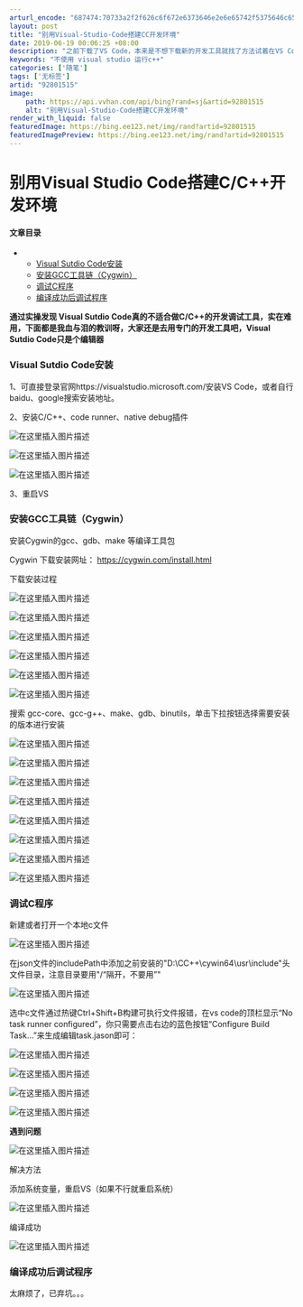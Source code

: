 ```yaml
---
arturl_encode: "687474:70733a2f2f626c6f672e6373646e2e6e65742f5375646c6579:2f61727469636c652f64657461696c732f3932383031353135"
layout: post
title: "别用Visual-Studio-Code搭建CC开发环境"
date: 2019-06-19 00:06:25 +08:00
description: "之前下载了VS Code，本来是不想下载新的开发工具就找了方法试着在VS Code上配置开发环境，结"
keywords: "不使用 visual studio 运行c++"
categories: ['随笔']
tags: ['无标签']
artid: "92801515"
image:
    path: https://api.vvhan.com/api/bing?rand=sj&artid=92801515
    alt: "别用Visual-Studio-Code搭建CC开发环境"
render_with_liquid: false
featuredImage: https://bing.ee123.net/img/rand?artid=92801515
featuredImagePreview: https://bing.ee123.net/img/rand?artid=92801515
---
```


# 别用Visual Studio Code搭建C/C++开发环境

#### 文章目录

* + [Visual Sutdio Code安装](#Visual_Sutdio_Code_2)
  + [安装GCC工具链（Cygwin）](#GCCCygwin_10)
  + [调试C程序](#C_33)
  + [编译成功后调试程序](#_55)

  
**通过实操发现 Visual Sutdio Code真的不适合做C/C++的开发调试工具，实在难用，下面都是我血与泪的教训呀，大家还是去用专门的开发工具吧，Visual Sutdio Code只是个编辑器**

### Visual Sutdio Code安装

1、可直接登录官网https://visualstudio.microsoft.com/安装VS Code，或者自行baidu、google搜索安装地址。
  
2、安装C/C++、code runner、native debug插件
  
![在这里插入图片描述](https://i-blog.csdnimg.cn/blog_migrate/ef690bea71c1c636bbbc03ec9ff6513e.png)
  
![在这里插入图片描述](https://i-blog.csdnimg.cn/blog_migrate/47b0b32b743fe6d6ed6a04049b93d1b2.png)
  
![在这里插入图片描述](https://i-blog.csdnimg.cn/blog_migrate/d180178bf53d4ad1c44d024b21032611.png)

3、重启VS

### 安装GCC工具链（Cygwin）

安装Cygwin的gcc、gdb、make 等编译工具包
  
Cygwin 下载安装网址：
<https://cygwin.com/install.html>
  
下载安装过程
  
![在这里插入图片描述](https://i-blog.csdnimg.cn/blog_migrate/7387deb76e677eed67340014c2011b0f.png)
  
![在这里插入图片描述](https://i-blog.csdnimg.cn/blog_migrate/947e9ed8e8fe0252fed8ff5dc3949caa.png)
  
![在这里插入图片描述](https://i-blog.csdnimg.cn/blog_migrate/5935b3b65386965d30bfca712b58992e.png)
  
![在这里插入图片描述](https://i-blog.csdnimg.cn/blog_migrate/2201be10730893a189d587d7d3aeedc2.png)
  
![在这里插入图片描述](https://i-blog.csdnimg.cn/blog_migrate/cc3a77e1ce4d5c0e32c623c12f0ba2a5.png)
  
![在这里插入图片描述](https://i-blog.csdnimg.cn/blog_migrate/51993bdf5336416e0d134cba28716a3d.png)

搜索 gcc-core、gcc-g++、make、gdb、binutils，单击下拉按钮选择需要安装的版本进行安装
  
![在这里插入图片描述](https://i-blog.csdnimg.cn/blog_migrate/bcdd906f8b79247d1868846ba547fb6b.png)
  
![在这里插入图片描述](https://i-blog.csdnimg.cn/blog_migrate/54f2911cc1d4dc6e2360035acbf7a33c.png)
  
![在这里插入图片描述](https://i-blog.csdnimg.cn/blog_migrate/4dd63dc32ba7379f091975c0aae69038.png)
  
![在这里插入图片描述](https://i-blog.csdnimg.cn/blog_migrate/64f124f454ac25f092802884698ef0aa.png)
  
![在这里插入图片描述](https://i-blog.csdnimg.cn/blog_migrate/23863f6bcad7d25d36b13be7b835d12a.png)
  
![在这里插入图片描述](https://i-blog.csdnimg.cn/blog_migrate/da80cbe9e5d68230146b2b8e711acf76.png)
  
![在这里插入图片描述](https://i-blog.csdnimg.cn/blog_migrate/a5255438aa644b2e11da913478432cd5.png)
  
![在这里插入图片描述](https://i-blog.csdnimg.cn/blog_migrate/b862f2e698745c77cd7c9836087a914e.png)

### 调试C程序

新建或者打开一个本地c文件
  
![在这里插入图片描述](https://i-blog.csdnimg.cn/blog_migrate/929f2ac8a85ffb23df0478b1e15bc398.png)

在json文件的includePath中添加之前安装的"D:\CC++\cywin64\usr\include"头文件目录，注意目录要用"/“隔开，不要用”"
  
![在这里插入图片描述](https://i-blog.csdnimg.cn/blog_migrate/64130711e02936b8c3ab6d52e7c6c6d9.png)

选中c文件通过热键Ctrl+Shift+B构建可执行文件报错，在vs code的顶栏显示“No task runner configured”，你只需要点击右边的蓝色按钮“Configure Build Task…”来生成编辑task.jason即可：
  
![在这里插入图片描述](https://i-blog.csdnimg.cn/blog_migrate/289f139bad8b4e315228df3777f8f261.png)
  
![在这里插入图片描述](https://i-blog.csdnimg.cn/blog_migrate/a529f009b0941433b8f6e7d415bf14a3.png)
  
![在这里插入图片描述](https://i-blog.csdnimg.cn/blog_migrate/f5a36c14ea75d088bf9db6ddee248c1e.png)

![在这里插入图片描述](https://i-blog.csdnimg.cn/blog_migrate/e3ad589930f6b69017a8dcc2aa4229f8.png)
  
**遇到问题**
  
![在这里插入图片描述](https://i-blog.csdnimg.cn/blog_migrate/d679e4cb88395d0443a62daebfc15ed1.png)
  
解决方法
  
添加系统变量，重启VS（如果不行就重启系统）
  
![在这里插入图片描述](https://i-blog.csdnimg.cn/blog_migrate/e330029ec9dfae6bf50f2381fce06eaf.png)
  
编译成功
  
![在这里插入图片描述](https://i-blog.csdnimg.cn/blog_migrate/181ccc7a781c6872884e199ed0262245.png)

### 编译成功后调试程序

太麻烦了，已弃坑。。。